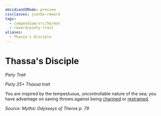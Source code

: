 ```yaml
---
obsidianUIMode: preview
cssclasses: json5e-reward
tags:
  - compendium/src/5e/mot
  - reward/piety-trait
aliases:
  - Thassa's Disciple
---
```

# Thassa's Disciple
*Piety Trait*  

*Piety 25+ Thassa trait*

You are inspired by the tempestuous, uncontrollable nature of the sea; you have advantage on saving throws against being [charmed](2-Mechanics/CLI/rules/conditions.md#charmed) or [restrained](2-Mechanics/CLI/rules/conditions.md#restrained).

*Source: Mythic Odysseys of Theros p. 79*